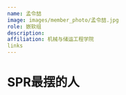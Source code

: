 ```yaml
---
name: 孟令喆
image: images/member_photo/孟令喆.jpg
role: 嵌软组
description: 
affiliation: 机械与储运工程学院
links
---
```

# SPR最摆的人
